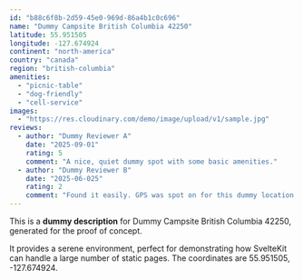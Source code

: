 ```yaml
---
id: "b88c6f8b-2d59-45e0-969d-86a4b1c0c696"
name: "Dummy Campsite British Columbia 42250"
latitude: 55.951505
longitude: -127.674924
continent: "north-america"
country: "canada"
region: "british-columbia"
amenities:
  - "picnic-table"
  - "dog-friendly"
  - "cell-service"
images:
  - "https://res.cloudinary.com/demo/image/upload/v1/sample.jpg"
reviews:
  - author: "Dummy Reviewer A"
    date: "2025-09-01"
    rating: 5
    comment: "A nice, quiet dummy spot with some basic amenities."
  - author: "Dummy Reviewer B"
    date: "2025-06-025"
    rating: 2
    comment: "Found it easily. GPS was spot on for this dummy location."
---
```


This is a **dummy description** for Dummy Campsite British Columbia 42250, generated for the proof of concept.

It provides a serene environment, perfect for demonstrating how SvelteKit can handle a large number of static pages. The coordinates are 55.951505, -127.674924.
